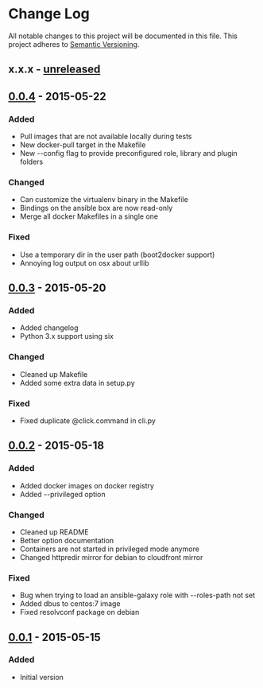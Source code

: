 # Change Log
All notable changes to this project will be documented in this file.
This project adheres to [Semantic Versioning](http://semver.org/).

## x.x.x - [unreleased]

## [0.0.4] - 2015-05-22
### Added
* Pull images that are not available locally during tests
* New docker-pull target in the Makefile
* New --config flag to provide preconfigured role, library and plugin folders

### Changed
* Can customize the virtualenv binary in the Makefile
* Bindings on the ansible box are now read-only
* Merge all docker Makefiles in a single one

### Fixed
* Use a temporary dir in the user path (boot2docker support)
* Annoying log output on osx about urllib

## [0.0.3] - 2015-05-20
### Added
* Added changelog
* Python 3.x support using six

### Changed
* Cleaned up Makefile
* Added some extra data in setup.py

### Fixed
* Fixed duplicate @click.command in cli.py

## [0.0.2] - 2015-05-18
### Added
* Added docker images on docker registry
* Added --privileged option

### Changed
* Cleaned up README
* Better option documentation
* Containers are not started in privileged mode anymore
* Changed httpredir mirror for debian to cloudfront mirror

### Fixed
* Bug when trying to load an ansible-galaxy role with --roles-path not set
* Added dbus to centos:7 image
* Fixed resolvconf package on debian

## [0.0.1] - 2015-05-15
### Added
* Initial version

[unreleased]: https://github.com/AerisCloud/ansible-role-test/compare/v0.0.4...HEAD
[0.0.4]: https://github.com/AerisCloud/ansible-role-test/compare/v0.0.3...v0.0.4
[0.0.3]: https://github.com/AerisCloud/ansible-role-test/compare/v0.0.2...v0.0.3
[0.0.2]: https://github.com/AerisCloud/ansible-role-test/compare/v0.0.1...v0.0.2
[0.0.1]: https://github.com/AerisCloud/ansible-role-test/tree/v0.0.1
